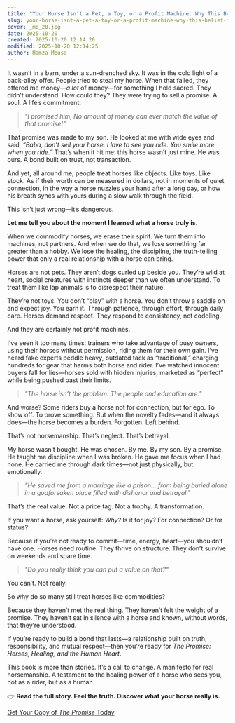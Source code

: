 ```yaml
---
title: "Your Horse Isn’t a Pet, a Toy, or a Profit Machine: Why This Belief is Killing the Bond"
slug: your-horse-isnt-a-pet-a-toy-or-a-profit-machine-why-this-belief-is-killing-the-bond
cover: _mo_28.jpg
date: 2025-10-20
created: 2025-10-20 12:14:20
modified: 2025-10-20 12:14:25
author: Hamza Mousa
---
```




It wasn’t in a barn, under a sun-drenched sky. It was in the cold light of a back-alley offer. People tried to steal my horse. When that failed, they offered me money—*a lot* of money—for something I hold sacred. They didn’t understand. How could they? They were trying to sell a promise. A soul. A life’s commitment.



> *"I promised him, No amount of money can ever match the value of that promise!"*



That promise was made to my son. He looked at me with wide eyes and said, *“Baba, don’t sell your horse. I love to see you ride. You smile more when you ride.”* That’s when it hit me: this horse wasn’t just mine. He was ours. A bond built on trust, not transaction.



And yet, all around me, people treat horses like objects. Like toys. Like stock. As if their worth can be measured in dollars, not in moments of quiet connection, in the way a horse nuzzles your hand after a long day, or how his breath syncs with yours during a slow walk through the field.



This isn’t just wrong—it’s dangerous.



**Let me tell you about the moment I learned what a horse truly is.**



When we commodify horses, we erase their spirit. We turn them into machines, not partners. And when we do that, we lose something far greater than a hobby. We lose the healing, the discipline, the truth-telling power that only a real relationship with a horse can bring.



Horses are not pets. They aren’t dogs curled up beside you. They’re wild at heart, social creatures with instincts deeper than we often understand. To treat them like lap animals is to disrespect their nature.



They’re not toys. You don’t “play” with a horse. You don’t throw a saddle on and expect joy. You earn it. Through patience, through effort, through daily care. Horses demand respect. They respond to consistency, not coddling.



And they are certainly not profit machines.



I’ve seen it too many times: trainers who take advantage of busy owners, using their horses without permission, riding them for their own gain. I’ve heard fake experts peddle heavy, outdated tack as “traditional,” charging hundreds for gear that harms both horse and rider. I’ve watched innocent buyers fall for lies—horses sold with hidden injuries, marketed as “perfect” while being pushed past their limits.



> *"The horse isn’t the problem. The people and education are."*



And worse? Some riders buy a horse not for connection, but for ego. To show off. To prove something. But when the novelty fades—and it always does—the horse becomes a burden. Forgotten. Left behind.



That’s not horsemanship. That’s neglect. That’s betrayal.



My horse wasn’t bought. He was chosen. By me. By my son. By a promise. He taught me discipline when I was broken. He gave me focus when I had none. He carried me through dark times—not just physically, but emotionally.



> *"He saved me from a marriage like a prison… from being buried alone in a godforsaken place filled with dishonor and betrayal."*



That’s the real value. Not a price tag. Not a trophy. A transformation.



If you want a horse, ask yourself: *Why?* Is it for joy? For connection? Or for status?



Because if you’re not ready to commit—time, energy, heart—you shouldn’t have one. Horses need routine. They thrive on structure. They don’t survive on weekends and spare time.



> *"Do you really think you can put a value on that?"*



You can’t. Not really.



So why do so many still treat horses like commodities?



Because they haven’t met the real thing. They haven’t felt the weight of a promise. They haven’t sat in silence with a horse and known, without words, that they’re understood.



If you’re ready to build a bond that lasts—a relationship built on truth, responsibility, and mutual respect—then you’re ready for *The Promise: Horses, Healing, and the Human Heart*.



This book is more than stories. It’s a call to change. A manifesto for real horsemanship. A testament to the healing power of a horse who sees you, not as a rider, but as a human.



👉 **Read the full story. Feel the truth. Discover what your horse really is.**  

[Get Your Copy of *The Promise* Today](https://www.amazon.com/dp/173924680X)